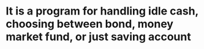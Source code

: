 # It is a program for handling idle cash, choosing between bond, money market fund, or just saving account 